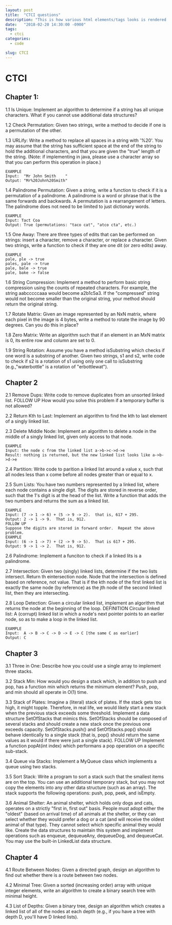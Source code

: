 ```yaml
---
layout: post
title:  "CTCI questions"
description: "This is how various html elements/tags looks is rendered on my theme"
date:   "2018-02-20 14:30:00 -0900"
tags:
  - ctci
categories:
  - code

slug: CTCI
---
```


CTCI
====
Chapter 1:
----------
1.1 Is Unique: Implement an algorithm to determine if a string has all unique characters.  What if you cannot use additional data structures?

1.2 Check Permutation: Given two strings, write a method to decide if one is a permutation of the other.

1.3 URLify: Write a method to replace all spaces in a string with '%20'.  You may assume that the string has sufficient space at the end of the string
    to hold the additional characters, and that you are given the "true" length of the string. (Note: if implementing in java, please use a character
	array so that you can perform this operation in place.)
	
	EXAMPLE
	Input:  "Mr John Smith    "
	Output: "Mr%20John%20Smith"

1.4 Palindrome Permutation: Given a string, write a function to check if it is a permutation of a palindrome.  A palindrome is a word or phrase that is
    the same forwards and backwards.  A permutation is a rearrangement of letters.  The palindrome does not need to be limited to just dictionary words.
	
	EXAMPLE
	Input: Tact Coa
	Output: True (permutations: "taco cat", "atco cta", etc.)

1.5 One Away: There are three types of edits that can be performed on strings: insert a character, remove a character, or replace a character.  Given two
    strings, write a function to check if they are one dit (or zero edits) away.
	
	EXAMPLE
	pale, ple -> true
	pales, pale -> true
	pale, bale -> true
	pale, bake -> false

1.6 String Compression: Implement a method to perform basic string compression using the counts of repeated characters.  For example, the string aabcccccaaa
    would become a2b1c5a3.  If the "compressed" string would not become smaller than the original string, your method should return the original string.

1.7 Rotate Matrix: Given an image represented by an NxN matrix, where each pixel in the image is 4 bytes, write a method to rotate the image by 90 degrees.
    Can you do this in place?

1.8 Zero Matrix: Write an algorithm such that if an element in an MxN matrix is 0, its entire row and column are set to 0.

1.9 String Rotation: Assume you have a method isSubstring which checks if one word is a substring of another. Given two strings, s1 and s2, write code to
    check if s2 is a rotation of s1 using only one call to isSubstring (e.g.,"waterbottle" is a rotation of "erbottlewat").

Chapter 2
---------
2.1 Remove Dups: Write code to remove duplicates from an unsorted linked list.  FOLLOW UP How would you solve this problem if a temporary buffer is not allowed?

2.2 Return Kth to Last: Implement an algorithm to find the kth to last element of a singly linked list.

2.3 Delete Middle Node: Implement an algorithm to delete a node in the middle of a singly linked list, given only access to that node.
	
	EXAMPLE
	Input: the node c from the linked list a->b->c->d->e
	Result: nothing is returned, but the new linked list looks like a->b->d->e

2.4 Partition: Write code to parition a linked list around a value x, such that all nodes less than x come before all nodes greater than or equal to x.

2.5 Sum Lists: You have two numbers represented by a linked list, where each node contains a single digit.  The digits are stored in reverse order, such
    that the 1's digit is at the head of the list.  Write a function that adds the two numbers and returns the sum as a linked list.
    
    EXAMPLE
	Input: (7 -> 1 -> 6) + (5 -> 9 -> 2).  that is, 617 + 295.
	Output: 2 -> 1 -> 9.  That is, 912.
	FOLLOW UP
	Suppose the digits are stored in forward order.  Repeat the above problem.
	EXAMPLE
	Input: (6 -> 1 -> 7) + (2 -> 9 -> 5).  That is 617 + 295.
	Output: 9 -> 1 -> 2.  That is, 912.

2.6 Palindrome: Implement a funciton to check if a linked lits is a palindrome.

2.7 Intersection: Given two (singly) linked lists, determine if the two lists intersect.  Return th eintersection node.  Node that the intersection is
    defined based on reference, not value.  That is if the kth node of the first linked list is exactly the same node (by reference) as the jth node of
	the second linked list, then they are intersecting.

2.8 Loop Detection: Given a circular linked list, implement an algorithm that returns the node at the beginning of the loop.
    DEFINITION
	Circular linked list: A (corrupt) linked list in which a node's next pointer points to an earlier node, so as to make a loop in the linked list.
	
	EXAMPLE
	Input:  A -> B -> C -> D -> E -> C [the same C as earlier]
	Output: C

Chapter 3
---------

3.1 Three in One: Describe how you could use a single array to implement three stacks.

3.2 Stack Min: How would you design a stack which, in addition to push and pop, has a function min which returns the minimum element?  Push, pop, and min
    should all operate in O(1) time.

3.3 Stack of Plates: Imagine a (literal) stack of plates.  If the stack gets too high, it might topple.  Therefore, in real life, we would likely start a
    new stack when the previous stack exceeds some threshold.  Implement a data structure SetOfStacks that mimics this.  SetOfStacks should be composed of
	several stacks and should create a new stack once the previous one exceeds capacity.  SetOfStacks.push() and SetOfStacks.pop() should behave identically
	to a single stack (that is, pop() should return the same values as it would if there were just a single stack).
    FOLLOW UP
    Implement a function popAt(int index) which performans a pop operation on a specific sub-stack.

3.4 Queue via Stacks: Implement a MyQueue class which implements a queue using two stacks.

3.5 Sort Stack: Write a program to sort a stack such that the smallest items are on the top.  You can use an additional temporary stack, but you may not copy the elements
    into any other data structure (such as an array).  The stack supports the following operations: push, pop, peek, and isEmpty.

3.6 Animal Shelter: An animal shelter, which holds only dogs and cats, operates on a strictly "first in, first out" basis.  People must adopt either the "oldest"
    (based on arrival time) of all animals at the shelter, or they can select whether they would prefer a dog or a cat (and will receive the oldest animal of that
	type).  They cannot select which specific animal they would like.  Create the data structures to maintain this system and implement operations such as enqueue,
	dequeueAny, dequeueDog, and dequeueCat.  You may use the built-in LinkedList data structure.

Chapter 4 
---------

4.1 Route Between Nodes: Given a directed graph, design an algorithm to find out whether there is a route between two nodes.

4.2 Minimal Tree: Given a sorted (increasing order) array with unique integer elements, write an algorithm to create a binary search tree with minimal height.

4.3 List of Depths: Given a binary tree, design an algorithm which creates a linked list of all of the nodes at each depth (e.g., if you have a tree with depth D, you'll have D linked lists).


